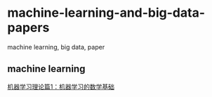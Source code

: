 # machine-learning-and-big-data-papers
machine learning, big data, paper

## machine learning
[机器学习理论篇1：机器学习的数学基础](https://zhuanlan.zhihu.com/p/25197792)


